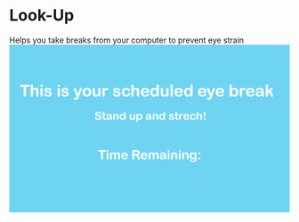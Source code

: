 # Look-Up
 
Helps you take breaks from your computer to prevent eye strain
![alt text](https://github.com/blankAccount01/Look-Up-/blob/main/assets/screen.png?raw=true)
